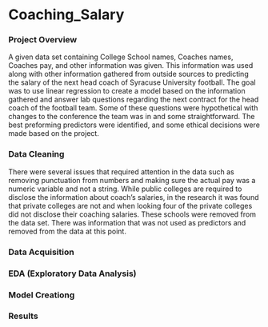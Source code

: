# Coaching_Salary
### Project Overview
A given data set containing College School names, Coaches names, Coaches pay, and other information was given.  This information was used along with other information gathered from outside sources to predicting the salary of the next head coach of Syracuse University football.  The goal was to use linear regression to create a model based on the information gathered and answer lab questions regarding the next contract for the head coach of the football team.  Some of these questions were hypothetical with changes to the conference the team was in and some straightforward.  The best preforming predictors were identified, and some ethical decisions were made based on the project.  
### Data Cleaning
There were several issues that required attention in the data such as removing punctuation from numbers and making sure the actual pay was a numeric variable and not a string.  While public colleges are required to disclose the information about coach’s salaries, in the research it was found that private colleges are not and when looking four of the private colleges did not disclose their coaching salaries.  These schools were removed from the data set.  There was information that was not used as predictors and removed from the data at this point.  
### Data Acquisition
### EDA (Exploratory Data Analysis)
### Model Creationg
### Results
